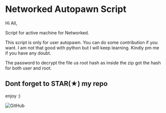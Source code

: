 # Networked Autopawn Script

Hi All,

Script for active machine for Networked.

This script is only for user autopawn. You can do some contribution if you want. I am not that good with python but I will keep learning. Kindly pm me if you have any doubt.

The password to decrypt the file us root hash as inside the zip got the hash for both user and root.

<h2>Dont forget to STAR(★) my repo</h2>

enjoy :)

![GitHub](https://raw.githubusercontent.com/saitamang/Hack-The-Box/master/Machine/wall/wall.PNG)
